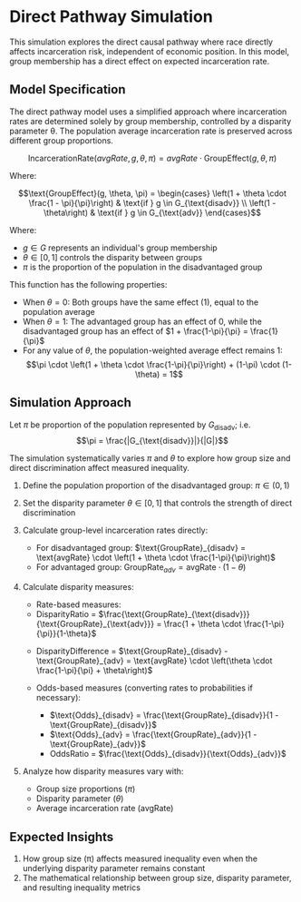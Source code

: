 # Direct Pathway Simulation

This simulation explores the direct causal pathway where race directly affects incarceration risk, independent of economic position. In this model, group membership has a direct effect on expected incarceration rate.

## Model Specification

The direct pathway model uses a simplified approach where incarceration rates are determined solely by group membership, controlled by a disparity parameter θ. The population average incarceration rate is preserved across different group proportions.



$$\text{IncarcerationRate}(avgRate, g, \theta, \pi) = avgRate \cdot \text{GroupEffect}(g, \theta, \pi)$$

Where:

$$\text{GroupEffect}(g, \theta, \pi) = 
\begin{cases} 
\left(1 + \theta \cdot \frac{1 - \pi}{\pi}\right) & \text{if } g \in G_{\text{disadv}} \\
\left(1 - \theta\right) & \text{if } g \in G_{\text{adv}}
\end{cases}$$


Where:
- $g \in G$ represents an individual's group membership
- $\theta \in [0,1]$ controls the disparity between groups
- $\pi$ is the proportion of the population in the disadvantaged group

This function has the following properties:
- When $\theta = 0$: Both groups have the same effect (1), equal to the population average
- When $\theta = 1$: The advantaged group has an effect of 0, while the disadvantaged group has an effect of $1 + \frac{1-\pi}{\pi} = \frac{1}{\pi}$
- For any value of $\theta$, the population-weighted average effect remains 1:
$$\pi \cdot \left(1 + \theta \cdot \frac{1-\pi}{\pi}\right) + (1-\pi) \cdot (1-\theta) = 1$$

## Simulation Approach

Let $\pi$ be proportion of the population represented by $G_{\text{disadv}}$; i.e. 
$$\pi = \frac{|G_{\text{disadv}}|}{|G|}$$

The simulation systematically varies $\pi$ and $\theta$ to explore how group size and direct discrimination affect measured inequality.

1. Define the population proportion of the disadvantaged group: $\pi \in (0,1)$

2. Set the disparity parameter $\theta \in [0,1]$ that controls the strength of direct discrimination

3. Calculate group-level incarceration rates directly:
   - For disadvantaged group: $\text{GroupRate}_{disadv} = \text{avgRate} \cdot \left(1 + \theta \cdot \frac{1-\pi}{\pi}\right)$
   - For advantaged group: $\text{GroupRate}_{adv} = \text{avgRate} \cdot (1-\theta)$

4. Calculate disparity measures:
   - Rate-based measures:
    * DisparityRatio = $\frac{\text{GroupRate}_{\text{disadv}}}{\text{GroupRate}_{\text{adv}}} = \frac{1 + \theta \cdot \frac{1-\pi}{\pi}}{1-\theta}$
    - DisparityDifference = $\text{GroupRate}_{disadv} - \text{GroupRate}_{adv} = \text{avgRate} \cdot \left(\theta \cdot \frac{1-\pi}{\pi} + \theta\right)$
   
   - Odds-based measures (converting rates to probabilities if necessary):
     - $\text{Odds}_{disadv} = \frac{\text{GroupRate}_{disadv}}{1 - \text{GroupRate}_{disadv}}$
     - $\text{Odds}_{adv} = \frac{\text{GroupRate}_{adv}}{1 - \text{GroupRate}_{adv}}$
     - OddsRatio = $\frac{\text{Odds}_{disadv}}{\text{Odds}_{adv}}$

5. Analyze how disparity measures vary with:
   - Group size proportions ($\pi$)
   - Disparity parameter ($\theta$)
   - Average incarceration rate ($\text{avgRate}$)

## Expected Insights

1. How group size (π) affects measured inequality even when the underlying disparity parameter remains constant
3. The mathematical relationship between group size, disparity parameter, and resulting inequality metrics
